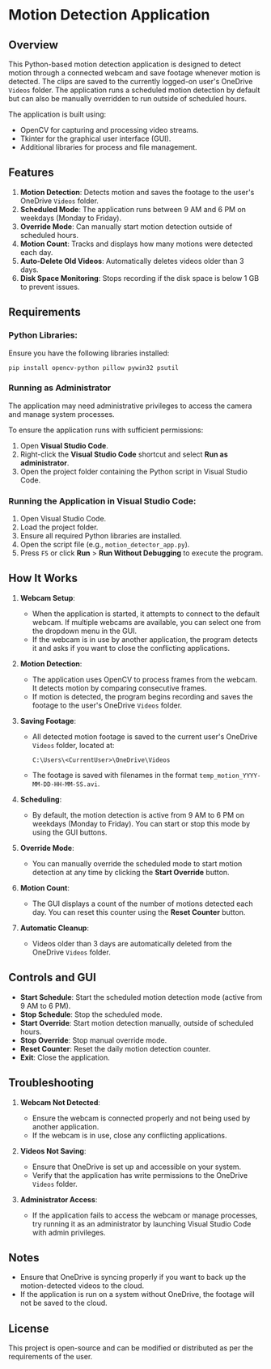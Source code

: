 
# Motion Detection Application

## Overview

This Python-based motion detection application is designed to detect motion through a connected webcam and save footage whenever motion is detected. The clips are saved to the currently logged-on user's OneDrive `Videos` folder. The application runs a scheduled motion detection by default but can also be manually overridden to run outside of scheduled hours.

The application is built using:
- OpenCV for capturing and processing video streams.
- Tkinter for the graphical user interface (GUI).
- Additional libraries for process and file management.

## Features
1. **Motion Detection**: Detects motion and saves the footage to the user's OneDrive `Videos` folder.
2. **Scheduled Mode**: The application runs between 9 AM and 6 PM on weekdays (Monday to Friday).
3. **Override Mode**: Can manually start motion detection outside of scheduled hours.
4. **Motion Count**: Tracks and displays how many motions were detected each day.
5. **Auto-Delete Old Videos**: Automatically deletes videos older than 3 days.
6. **Disk Space Monitoring**: Stops recording if the disk space is below 1 GB to prevent issues.

## Requirements

### Python Libraries:
Ensure you have the following libraries installed:

```
pip install opencv-python pillow pywin32 psutil
```

### Running as Administrator
The application may need administrative privileges to access the camera and manage system processes.

To ensure the application runs with sufficient permissions:
1. Open **Visual Studio Code**.
2. Right-click the **Visual Studio Code** shortcut and select **Run as administrator**.
3. Open the project folder containing the Python script in Visual Studio Code.

### Running the Application in Visual Studio Code:
1. Open Visual Studio Code.
2. Load the project folder.
3. Ensure all required Python libraries are installed.
4. Open the script file (e.g., `motion_detector_app.py`).
5. Press `F5` or click **Run** > **Run Without Debugging** to execute the program.

## How It Works

1. **Webcam Setup**: 
   - When the application is started, it attempts to connect to the default webcam. If multiple webcams are available, you can select one from the dropdown menu in the GUI.
   - If the webcam is in use by another application, the program detects it and asks if you want to close the conflicting applications.

2. **Motion Detection**:
   - The application uses OpenCV to process frames from the webcam. It detects motion by comparing consecutive frames.
   - If motion is detected, the program begins recording and saves the footage to the user's OneDrive `Videos` folder.

3. **Saving Footage**:
   - All detected motion footage is saved to the current user's OneDrive `Videos` folder, located at:
     ```
     C:\Users\<CurrentUser>\OneDrive\Videos
     ```
   - The footage is saved with filenames in the format `temp_motion_YYYY-MM-DD-HH-MM-SS.avi`.

4. **Scheduling**:
   - By default, the motion detection is active from 9 AM to 6 PM on weekdays (Monday to Friday). You can start or stop this mode by using the GUI buttons.

5. **Override Mode**:
   - You can manually override the scheduled mode to start motion detection at any time by clicking the **Start Override** button.

6. **Motion Count**:
   - The GUI displays a count of the number of motions detected each day. You can reset this counter using the **Reset Counter** button.

7. **Automatic Cleanup**:
   - Videos older than 3 days are automatically deleted from the OneDrive `Videos` folder.

## Controls and GUI

- **Start Schedule**: Start the scheduled motion detection mode (active from 9 AM to 6 PM).
- **Stop Schedule**: Stop the scheduled mode.
- **Start Override**: Start motion detection manually, outside of scheduled hours.
- **Stop Override**: Stop manual override mode.
- **Reset Counter**: Reset the daily motion detection counter.
- **Exit**: Close the application.

## Troubleshooting

1. **Webcam Not Detected**: 
   - Ensure the webcam is connected properly and not being used by another application.
   - If the webcam is in use, close any conflicting applications.

2. **Videos Not Saving**:
   - Ensure that OneDrive is set up and accessible on your system.
   - Verify that the application has write permissions to the OneDrive `Videos` folder.

3. **Administrator Access**:
   - If the application fails to access the webcam or manage processes, try running it as an administrator by launching Visual Studio Code with admin privileges.

## Notes

- Ensure that OneDrive is syncing properly if you want to back up the motion-detected videos to the cloud.
- If the application is run on a system without OneDrive, the footage will not be saved to the cloud.

## License

This project is open-source and can be modified or distributed as per the requirements of the user.
